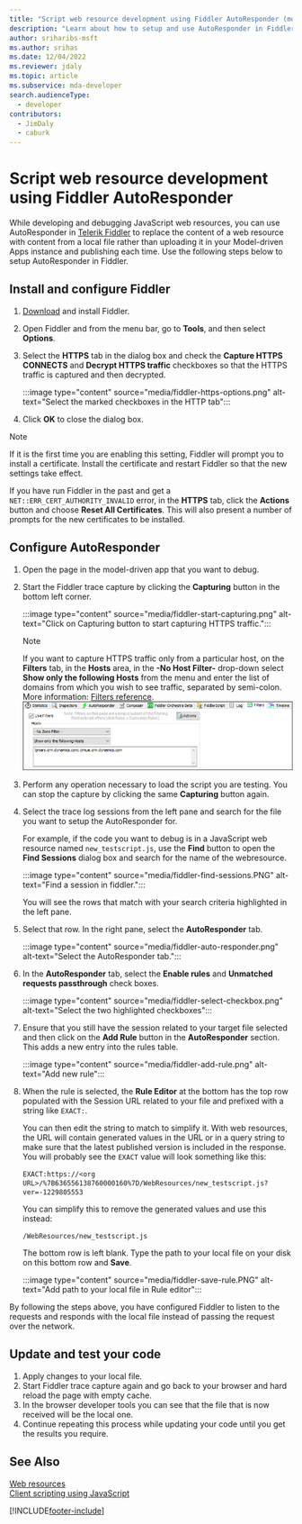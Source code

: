 ```yaml
---
title: "Script web resource development using Fiddler AutoResponder (model-driven apps) | Microsoft Docs" # Intent and product brand in a unique string of 43-59 chars including spaces
description: "Learn about how to setup and use AutoResponder in Fiddler for local debugging of JavaScript web resources." # 115-145 characters including spaces. This abstract displays in the search result.
author: sriharibs-msft
ms.author: srihas
ms.date: 12/04/2022
ms.reviewer: jdaly
ms.topic: article
ms.subservice: mda-developer
search.audienceType: 
  - developer
contributors: 
  - JimDaly
  - caburk
---
```

# Script web resource development using Fiddler AutoResponder

While developing and debugging JavaScript web resources, you can use AutoResponder in [Telerik Fiddler](https://www.telerik.com/fiddler) to replace the content of a web resource with content from a local file rather than uploading it in your Model-driven Apps instance and publishing each time. Use the following steps below to setup AutoResponder in Fiddler.

## Install and configure Fiddler

1. [Download](https://www.telerik.com/download/fiddler) and install Fiddler.
1. Open Fiddler and from the menu bar, go to **Tools**, and then select **Options**.
1. Select the **HTTPS** tab in the dialog box and check the **Capture HTTPS CONNECTS** and **Decrypt HTTPS traffic** checkboxes so that the HTTPS traffic is captured and then decrypted.

   :::image type="content" source="media/fiddler-https-options.png" alt-text="Select the marked checkboxes in the HTTP tab":::

1. Click **OK** to close the dialog box.

> [!NOTE]
> If it is the first time you are enabling this setting, Fiddler will prompt you to install a certificate. Install the certificate and restart Fiddler so that the new settings take effect.
> 
> If you have run Fiddler in the past and get a `NET::ERR_CERT_AUTHORITY_INVALID` error, in the **HTTPS** tab, click the **Actions** button and choose **Reset All Certificates**. This will also present a number of prompts for the new certificates to be installed.

## Configure AutoResponder

1. Open the page in the model-driven app that you want to debug.
1. Start the Fiddler trace capture by clicking the **Capturing** button in the bottom left corner.

   :::image type="content" source="media/fiddler-start-capturing.png" alt-text="Click on Capturing button to start capturing HTTPS traffic.":::

   > [!NOTE]
   > If you want to capture HTTPS traffic only from a particular host, on the **Filters** tab, in the **Hosts** area, in the **-No Host Filter-** drop-down select **Show only the following Hosts** from the menu and enter the list of domains from which you wish to see traffic, separated by semi-colon. More information: [Filters reference](https://docs.telerik.com/fiddler/KnowledgeBase/Filters).
   > ![Filter traffic displayed in Fiddler UI.](media/fiddler-filter-traffic.png "Filter traffic displayed in Fiddler UI")

1. Perform any operation necessary to load the script you are testing. You can stop the capture by clicking the same **Capturing** button again.
1. Select the trace log sessions from the left pane and search for the file you want to setup the AutoResponder for.

   For example, if the code you want to debug is in a JavaScript web resource named `new_testscript.js`, use the **Find** button to open the  **Find Sessions** dialog box and search for the name of the webresource.

   :::image type="content" source="media/fiddler-find-sessions.PNG" alt-text="Find a session in fiddler.":::

   You will see the rows that match with your search criteria highlighted in the left pane.

1. Select that row. In the right pane, select the **AutoResponder** tab.

   :::image type="content" source="media/fiddler-auto-responder.png" alt-text="Select the AutoResponder tab.":::

1. In the **AutoResponder** tab, select the **Enable rules** and **Unmatched requests passthrough** check boxes.

   :::image type="content" source="media/fiddler-select-checkbox.png" alt-text="Select the two highlighted checkboxes":::

1. Ensure that you still have the session related to your target file selected and then click on the **Add Rule** button in the **AutoResponder** section. This adds a new entry into the rules table.

   :::image type="content" source="media/fiddler-add-rule.png" alt-text="Add new rule":::

1. When the rule is selected, the **Rule Editor** at the bottom has the top row populated with the Session URL related to your file and prefixed with a string like `EXACT:`.

   You can then edit the string to match to simplify it. With web resources, the URL will contain generated values in the URL or in a query string to make sure that the latest published version is included in the response. You will probably see the `EXACT` value will look something like this:

   ```
   EXACT:https://<org URL>/%7B636556138760000160%7D/WebResources/new_testscript.js?    ver=-1229805553
   ```

   You can simplify this to remove the generated values and use this instead:

   ```
   /WebResources/new_testscript.js
   ```

   The bottom row is left blank. Type the path to your local file on your disk on this bottom row and **Save**.

   :::image type="content" source="media/fiddler-save-rule.PNG" alt-text="Add path to your local file in Rule editor":::


By following the steps above, you have configured Fiddler to listen to the requests and responds with the local file instead of passing the request over the network.

## Update and test your code

1. Apply changes to your local file.
1. Start Fiddler trace capture again and go back to your browser and hard reload the page with empty cache.
1. In the browser developer tools you can see that the file that is now received will be the local one.
1. Continue repeating this process while updating your code until you get the results you require.


## See Also

[Web resources](web-resources.md)<br />
[Client scripting using JavaScript](client-scripting.md)


[!INCLUDE[footer-include](../../includes/footer-banner.md)]
